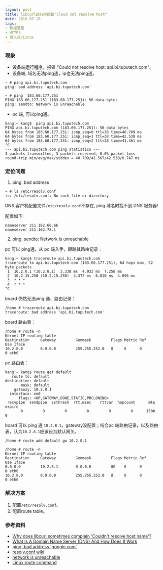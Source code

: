 ```yaml
---
layout: post
title: libcurl运行时报错"Cloud not resolve host"
date: 2018-07-18
tags: 
- 数据通信
- HTTPS 
- 嵌入式/Linux
---
```

### 现象
- 设备端运行程序，报错 "Could not resolve host: api.bi.tuputech.com"。
- 设备端, 域名无法ping通，ip也无法ping通。
```shell
~ # ping api.bi.tuputech.com
ping: bad address 'api.bi.tuputech.com'

~ # ping  183.60.177.251
PING 183.60.177.251 (183.60.177.251): 56 data bytes
ping: sendto: Network is unreachable
```
- pc 端, 可以ping通。
```shell
kang:~ kang$  ping api.bi.tuputech.com
PING api.bi.tuputech.com (183.60.177.251): 56 data bytes
64 bytes from 183.60.177.251: icmp_seq=0 ttl=38 time=40.709 ms
64 bytes from 183.60.177.251: icmp_seq=1 ttl=38 time=42.530 ms
64 bytes from 183.60.177.251: icmp_seq=2 ttl=38 time=41.461 ms
^C
--- api.bi.tuputech.com ping statistics ---
3 packets transmitted, 3 packets received, 0.0% packet loss
round-trip min/avg/max/stddev = 40.709/41.567/42.530/0.747 ms
```
### 定位问题
1. ping: bad address

```shell
~ # ls /etc/resolv.conf
ls: /etc/resolv.conf: No such file or directory
```
DNS 客户机配置文件`/etc/resolv.conf`不存在, ping 域名时找不到 DNS 服务器!

配置如下:
```shell
nameserver 211.162.66.66
nameserver 211.162.78.1
```

2. ping: sendto: Network is unreachable

pc 可以 ping通，从 pc 端入手，跟踪其路由记录：
```shell
kang:~ kang$ traceroute api.bi.tuputech.com
traceroute to api.bi.tuputech.com (183.60.177.251), 64 hops max, 52 byte packets
 1  10.2.8.1 (10.2.8.1)  3.338 ms  4.933 ms  7.258 ms
 2  10.2.15.250 (10.2.15.250)  3.372 ms  6.810 ms  4.096 ms
 3  * * *
 4  * * *
^C
```

board 仍然无法ping 通，路由记录：
```shell
/home # traceroute api.bi.tuputech.com
traceroute: bad address 'api.bi.tuputech.com'
```

board 路由表：
```shell
/home # route -n
Kernel IP routing table
Destination     Gateway         Genmask         Flags Metric Ref    Use Iface
10.2.8.0        0.0.0.0         255.255.252.0   U     0      0        0 eth0
```

pc 路由表：
```shell
kang:~ kang$ route get default
   route to: default
destination: default
       mask: default
    gateway: 10.2.8.1
  interface: en0
      flags: <UP,GATEWAY,DONE,STATIC,PRCLONING>
 recvpipe  sendpipe  ssthresh  rtt,msec    rttvar  hopcount      mtu     expire
       0         0         0         0         0         0      1500         0 
```
board 可以 ping 通 `10.2.8.1`，gateway没配置；结合pc 端路由记录，以及路由表，认为`10.2.8.1`应该设为默认网关。

```shell
/home # route add default gw 10.2.8.1

/home # route -n
Kernel IP routing table
Destination     Gateway         Genmask         Flags Metric Ref    Use Iface
0.0.0.0         10.2.8.1        0.0.0.0         UG    0      0        0 eth0
10.2.8.0        0.0.0.0         255.255.252.0   U     0      0        0 eth0
```

### 解决方案
1. 配置`/etc/resolv.conf`。
2. 配置route table。

### 参考资料
- [Why does libcurl sometimes complain 'Couldn't resolve host name'?](https://stackoverflow.com/questions/43450899/why-does-libcurl-sometimes-complain-couldnt-resolve-host-name)
- [What Is A Domain Name Server (DNS) And How Does It Work](http://www.networksolutions.com/support/what-is-a-domain-name-server-dns-and-how-does-it-work/)
- [ping: bad address 'google.com'](https://www.toradex.com/community/questions/8325/ping-bad-address-googlecom.html)
- [resolv.conf wiki](https://en.wikipedia.org/wiki/Resolv.conf)
- [network is unreachable](https://www.linuxquestions.org/questions/linux-networking-3/network-is-unreachable-81728/)
- [Linux route command](https://www.computerhope.com/unix/route.htm)
